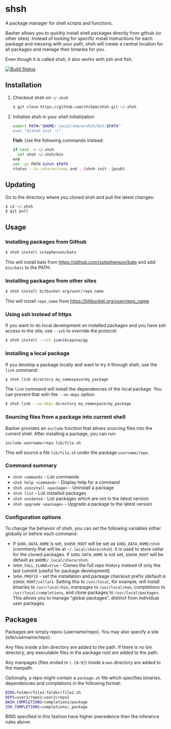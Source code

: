 # shsh

A package manager for shell scripts and functions.

Basher allows you to quickly install shell packages directly from github (or
other sites). Instead of looking for specific install instructions for each
package and messing with your path, shsh will create a central location for
all packages and manage their binaries for you.

Even though it is called shsh, it also works with zsh and fish.

[![Build Status](https://travis-ci.org/shshpm/shsh.svg?branch=master)](https://travis-ci.org/shshpm/shsh)

## Installation

1. Checkout shsh on `~/.shsh`

    ~~~ sh
    $ git clone https://github.com/shshpm/shsh.git ~/.shsh
    ~~~

2. Initialize shsh in your shell initialization

    ~~~ sh
    export PATH="$HOME/.local/share/shsh/bin:$PATH"'
    eval "$(shsh init -)"
    ~~~

    **Fish**: Use the following commands instead:

    ~~~ sh
    if test -d ~/.shsh
      set shsh ~/.shsh/bin
    end
    set -gx PATH $shsh $PATH
    status --is-interactive; and . (shsh init -|psub)
    ~~~

## Updating

Go to the directory where you cloned shsh and pull the latest changes:

~~~ sh
$ cd ~/.shsh
$ git pull
~~~

## Usage

### Installing packages from Github

~~~ sh
$ shsh install sstephenson/bats
~~~

This will install bats from https://github.com/sstephenson/bats and add `bin/bats` to the PATH.

### Installing packages from other sites

~~~ sh
$ shsh install bitbucket.org/user/repo_name
~~~

This will install `repo_name` from https://bitbucket.org/user/repo_name

### Using ssh instead of https

If you want to do local development on installed packages and you have ssh
access to the site, use `--ssh` to override the protocol:

~~~ sh
$ shsh install --ssh juanibiapina/gg
~~~

### Installing a local package

If you develop a package locally and want to try it through shsh,
use the `link` command:

~~~ sh
$ shsh link directory my_namespace/my_package
~~~

The `link` command will install the dependencies of the local package.
You can prevent that with the `--no-deps` option:

~~~ sh
$ shsh link --no-deps directory my_namespace/my_package
~~~

### Sourcing files from a package into current shell

Basher provides an `include` function that allows sourcing files into the
current shell. After installing a package, you can run:

```
include username/repo lib/file.sh
```

This will source a file `lib/file.sh` under the package `username/repo`.

### Command summary

- `shsh commands` - List commands
- `shsh help <command>` - Display help for a command
- `shsh uninstall <package>` - Uninstall a package
- `shsh list` - List installed packages
- `shsh outdated` - List packages which are not in the latest version
- `shsh upgrade <package>` - Upgrade a package to the latest version

### Configuration options

To change the behavior of shsh, you can set the following variables either
globally or before each command:

- If `$XDG_DATA_HOME` is set, `$SHSH_ROOT` will be set as `$XDG_DATA_HOME/shsh` (commonly that will be at `~/.local/share/shsh`). It is used to store cellar for the cloned packages. If `$XDG_DATA_HOME` is not set, `$SHSH_ROOT` will be default as `$HOME/.local/share/shsh`.
- `SHSH_FULL_CLONE=true` - Clones the full repo history instead of only the last commit (useful for package development)
- `SHSH_PREFIX` - set the installation and package checkout prefix (default is `$SHSH_ROOT/cellar`).  Setting this to `/usr/local`, for example, will install binaries to `/usr/local/bin`, manpages to `/usr/local/man`, completions to `/usr/local/completions`, and clone packages to `/usr/local/packages`.  This allows you to manage "global packages", distinct from individual user packages.

## Packages

Packages are simply repos (username/repo). You may also specify a site
(site/username/repo).

Any files inside a bin directory are added to the path. If there is no bin
directory, any executable files in the package root are added to the path.

Any manpages (files ended in `\.[0-9]`) inside a `man` directory are added
to the manpath.

Optionally, a repo might contain a `package.sh` file which specifies binaries,
dependencies and completions in the following format:

~~~ sh
BINS=folder/file1:folder/file2.sh
DEPS=user1/repo1:user2/repo2
BASH_COMPLETIONS=completions/package
ZSH_COMPLETIONS=completions/_package
~~~

BINS specified in this fashion have higher precedence then the inference rules
above.
